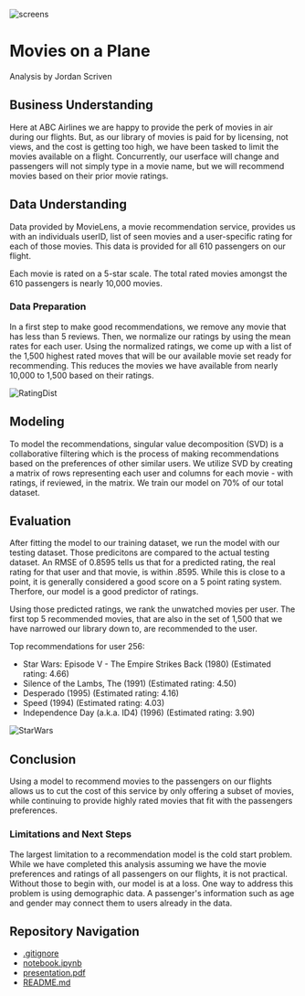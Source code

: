 ![screens](https://github.com/user-attachments/assets/4107690e-7665-4459-a018-b0dadaf6a236)

# Movies on a Plane
Analysis by Jordan Scriven  

## Business Understanding
Here at ABC Airlines we are happy to provide the perk of movies in air during our flights.  But, as our library of movies is paid for by licensing, not views, and the cost is getting too high, we have been tasked to limit the movies available on a flight.  Concurrently, our userface will change and passengers will not simply type in a movie name, but we will recommend movies based on their prior movie ratings.

## Data Understanding

Data provided by MovieLens, a movie recommendation service, provides us with an individuals userID, list of seen movies and a user-specific rating for each of those movies.  This data is provided for all 610 passengers on our flight.

Each movie is rated on a 5-star scale.  The total rated movies amongst the 610 passengers is nearly 10,000 movies.

### Data Preparation
In a first step to make good recommendations, we remove any movie that has less than 5 reviews. Then, we normalize our ratings by using the mean rates for each user. Using the normalized ratings, we come up with a list of the 1,500 highest rated moves that will be our available movie set ready for recommending. This reduces the movies we have available from nearly 10,000 to 1,500 based on their ratings.

![RatingDist](https://github.com/user-attachments/assets/9f3d2221-dd7b-4bad-8f0a-998f78e5d9e6)

## Modeling
To model the recommendations, singular value decomposition (SVD) is a collaborative filtering which is the process of making recommendations based on the preferences of other similar users.  We utilize SVD by creating a matrix of rows representing each user and columns for each movie - with ratings, if reviewed, in the matrix.  We train our model on 70% of our total dataset.

## Evaluation

After fitting the model to our training dataset, we run the model with our testing dataset.  Those predicitons are compared to the actual testing dataset.  An RMSE of 0.8595 tells us that for a predicted rating, the real rating for that user and that movie, is within .8595.  While this is close to a point, it is generally considered a good score on a 5 point rating system.  Therfore, our model is a good predictor of ratings.

Using those predicted ratings, we rank the unwatched movies per user. The first top 5 recommended movies, that are also in the set of 1,500 that we have narrowed our library down to, are recommended to the user.

Top recommendations for user 256:
- Star Wars: Episode V - The Empire Strikes Back (1980) (Estimated rating: 4.66)
- Silence of the Lambs, The (1991) (Estimated rating: 4.50)
- Desperado (1995) (Estimated rating: 4.16)
- Speed (1994) (Estimated rating: 4.03)
- Independence Day (a.k.a. ID4) (1996) (Estimated rating: 3.90)

![StarWars](https://github.com/user-attachments/assets/ac82c4f9-f8d5-44b3-8db2-f03d00de8f01)

## Conclusion

Using a model to recommend movies to the passengers on our flights allows us to cut the cost of this service by only offering a subset of movies, while continuing to provide highly rated movies that fit with the passengers preferences.

### Limitations and Next Steps
The largest limitation to a recommendation model is the cold start problem.  While we have completed this analysis assuming we have the movie preferences and ratings of all passengers on our flights, it is not practical.  Without those to begin with, our model is at a loss.  One way to address this problem is using demographic data.  A passenger's information such as age and gender may connect them to users already in the data.

## Repository Navigation

* [.gitignore](.gitignore)
* [notebook.ipynb](Notebook.ipynb)
* [presentation.pdf](Presentation.pdf)
* [README.md](README.md)



